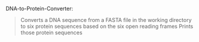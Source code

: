 DNA-to-Protein-Converter:

> Converts a DNA sequence from a FASTA file in the working directory to six protein sequences based on the six open reading frames
> Prints those protein sequences 
